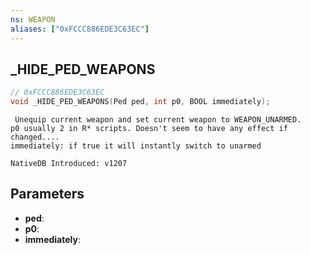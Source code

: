 ```yaml
---
ns: WEAPON
aliases: ["0xFCCC886EDE3C63EC"]
---
```

## _HIDE_PED_WEAPONS

```c
// 0xFCCC886EDE3C63EC
void _HIDE_PED_WEAPONS(Ped ped, int p0, BOOL immediately);
```

```
 Unequip current weapon and set current weapon to WEAPON_UNARMED.
p0 usually 2 in R* scripts. Doesn't seem to have any effect if changed....
immediately: if true it will instantly switch to unarmed

NativeDB Introduced: v1207
```

## Parameters
* **ped**:
* **p0**:
* **immediately**:
